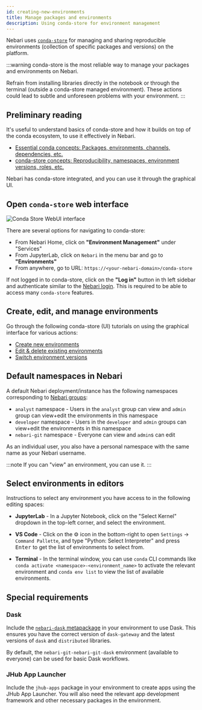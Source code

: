 ```yaml
---
id: creating-new-environments
title: Manage packages and environments
description: Using conda-store for environment management
---
```


Nebari uses [`conda-store`][conda-store-docs] for managing and sharing reproducible
environments (collection of specific packages and versions) on the platform.

:::warning
conda-store is the most reliable way to manage your packages and environments on
Nebari.

Refrain from installing libraries directly in the notebook or through the terminal
(outside a conda-store managed environment). These actions could lead to subtle
and unforeseen problems with your environment.
:::

## Preliminary reading

It's useful to understand basics of conda-store and how it builds on top of the
conda ecosystem, to use it effectively in Nebari.

- [Essential conda concepts: Packages, environments, channels, dependencies, etc.](https://conda.store/conda-store/explanations/conda-concepts)
- [conda-store concepts: Reproducibility, namespaces, environment versions, roles, etc.](https://conda.store/conda-store/explanations/conda-store-concepts)

Nebari has conda-store integrated, and you can use it through the graphical UI.

## Open `conda-store` web interface

![Conda Store WebUI interface](/img/tutorials/conda_store_webui.png)

There are several options for navigating to conda-store:

- From Nebari Home, click on **"Environment Management"** under "Services"
- From JupyterLab, click on `Nebari` in the menu bar and go to **"Environments"**
- From anywhere, go to URL: `https://<your-nebari-domain>/conda-store`

If not logged in to conda-store, click on the **"Log in"** button in th left
sidebar and authenticate similar to the [Nebari login][login-keycloak]. This is
required to be able to access many `conda-store` features.

## Create, edit, and manage environments

Go through the following conda-store (UI) tutorials
on using the graphical interface for various actions:

- [Create new environments][cs-create-env]
- [Edit & delete existing environments][cs-edit-delete-env]
- [Switch environment versions][version-control]

## Default namespaces in Nebari

A default Nebari deployment/instance has the following namespaces corresponding
to [Nebari groups][configure-keycloak-groups]:

<!-- Verify the roles and actions -->

- `analyst` namespace - Users in the `analyst` group can view and `admin` group
  can view+edit the environments in this namespace
- `developer` namespace - Users in the `developer` and `admin` groups can view+edit
  the environments in this namespace
- `nebari-git` namespace - Everyone can view and `admin`s can edit

As an individual user, you also have a personal namespace with the same name as
your Nebari username.

:::note
If you can "view" an environment, you can use it.
:::

## Select environments in editors

Instructions to select any environment you have access to in the following editing
spaces:

- **JupyterLab** - In a Jupyter Notebook, click on the "Select Kernel" dropdown in
  the top-left corner, and select the environment.

- **VS Code** - Click on the ⚙️ icon in the bottom-right to open `Settings` ->
  `Command Pallette`, and type "Python: Select Interpreter" and press <kbd>Enter</kbd>
  to get the list of environments to select from.

- **Terminal** - In the terminal window, you can use `conda` CLI commands like
  `conda activate <namespace>-<environment_name>` to activate the relevant
  environment and `conda env list` to view the list of available environments.

## Special requirements

### Dask

Include the [`nebari-dask` metapackage](https://anaconda.org/conda-forge/nebari-dask)
in your environment to use Dask. This ensures you have the correct version of
`dask-gateway` and the latest versions of `dask` and `distributed` libraries.

By default, the `nebari-git-nebari-git-dask` environment (available to everyone)
can be used for basic Dask workflows.

### JHub App Launcher

Include the `jhub-apps` package in your environment to create apps using the
JHub App Launcher. You will also need the relevant app development framework
and other necessary packages in the environment.

<!-- External links -->

[conda-store-docs]: https://conda.store/
[cs-create-env]: https://conda.store/conda-store-ui/tutorials/create-envs
[cs-edit-delete-env]: https://conda.store/conda-store-ui/tutorials/edit-delete-envs
[version-control]: https://conda.store/conda-store-ui/tutorials/version-control

<!-- Internal links -->

<!--Update when PR#397 is merged -->

[login-keycloak]: /docs/tutorials/login-with-keycloak
[configure-keycloak-groups]: /docs/how-tos/configuring-keycloak#in-depth-look-at-roles-and-groups

